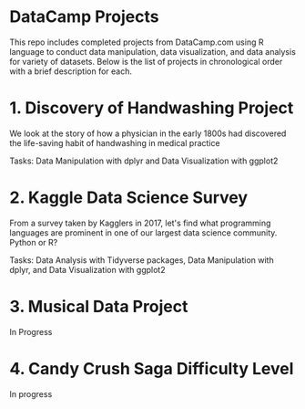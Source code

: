 # DataCamp Projects
This repo includes completed projects from DataCamp.com using R language to conduct data manipulation, data visualization, and data analysis for variety of datasets. Below is the list of projects in chronological order with a brief description for each.

# 1. Discovery of Handwashing Project
   
   We look at the story of how a physician in the early 1800s had discovered the life-saving habit of handwashing in medical practice
   
   Tasks: Data Manipulation with dplyr and Data Visualization with ggplot2
   
# 2. Kaggle Data Science Survey
   
   From a survey taken by Kagglers in 2017, let's find what programming languages are prominent in one of our largest data science community. Python or R?
   
   Tasks: Data Analysis with Tidyverse packages, Data Manipulation with dplyr, and Data Visualization with ggplot2
   
# 3. Musical Data Project
   
   In Progress
   
# 4. Candy Crush Saga Difficulty Level

   In progress
